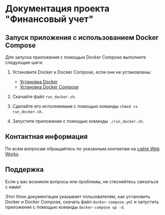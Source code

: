 # Документация проекта "Финансовый учет"

## Запуск приложения с использованием Docker Compose

Для запуска приложения с помощью Docker Compose выполните следующие шаги:

1. Установите Docker и Docker Compose, если они не установлены:
   - [Установка Docker](https://docs.docker.com/get-docker/)
   - [Установка Docker Compose](https://docs.docker.com/compose/install/)

2. Скачайте файл `run_docker.sh`.
3. Сделайте его исполняемым с помощью команды `chmod +x run_docker.sh`.
4. Запустите приложение с помощью команды `./run_docker.sh`.

   
## Контактная информация

По всем вопросам обращайтесь по указанным контактам на [сайте Web Works](https://www.web-works.kz).

## Поддержка

Если у вас возникли вопросы или проблемы, не стесняйтесь связаться с нами!



Этот блок документации указывает пользователям, как установить Docker и Docker Compose, скачать файл `docker-compose.yml` и запустить приложение с помощью команды `docker-compose up -d`.
